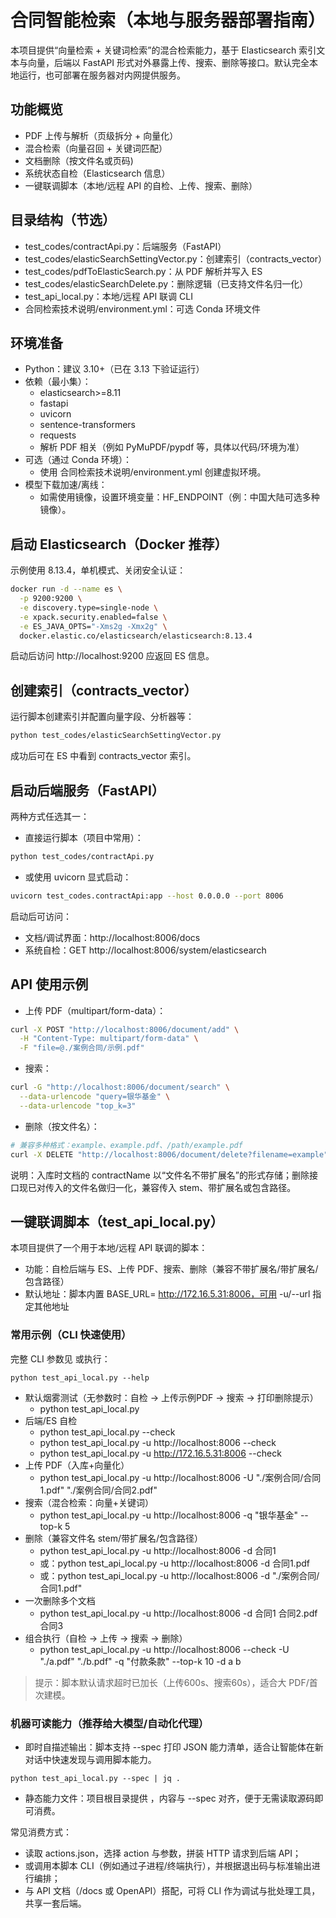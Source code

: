 # 合同智能检索（本地与服务器部署指南）

本项目提供“向量检索 + 关键词检索”的混合检索能力，基于 Elasticsearch 索引文本与向量，后端以 FastAPI 形式对外暴露上传、搜索、删除等接口。默认完全本地运行，也可部署在服务器对内网提供服务。

## 功能概览
- PDF 上传与解析（页级拆分 + 向量化）
- 混合检索（向量召回 + 关键词匹配）
- 文档删除（按文件名或页码)
- 系统状态自检（Elasticsearch 信息）
- 一键联调脚本（本地/远程 API 的自检、上传、搜索、删除）

## 目录结构（节选）
- test_codes/contractApi.py：后端服务（FastAPI）
- test_codes/elasticSearchSettingVector.py：创建索引（contracts_vector）
- test_codes/pdfToElasticSearch.py：从 PDF 解析并写入 ES
- test_codes/elasticSearchDelete.py：删除逻辑（已支持文件名归一化）
- test_api_local.py：本地/远程 API 联调 CLI
- 合同检索技术说明/environment.yml：可选 Conda 环境文件

## 环境准备
- Python：建议 3.10+（已在 3.13 下验证运行）
- 依赖（最小集）：
  - elasticsearch>=8.11
  - fastapi
  - uvicorn
  - sentence-transformers
  - requests
  - 解析 PDF 相关（例如 PyMuPDF/pypdf 等，具体以代码/环境为准）
- 可选（通过 Conda 环境）：
  - 使用 合同检索技术说明/environment.yml 创建虚拟环境。
- 模型下载加速/离线：
  - 如需使用镜像，设置环境变量：HF_ENDPOINT（例：中国大陆可选多种镜像）。

## 启动 Elasticsearch（Docker 推荐）
示例使用 8.13.4，单机模式、关闭安全认证：

```bash
docker run -d --name es \
  -p 9200:9200 \
  -e discovery.type=single-node \
  -e xpack.security.enabled=false \
  -e ES_JAVA_OPTS="-Xms2g -Xmx2g" \
  docker.elastic.co/elasticsearch/elasticsearch:8.13.4
```

启动后访问 http://localhost:9200 应返回 ES 信息。

## 创建索引（contracts_vector）
运行脚本创建索引并配置向量字段、分析器等：

```bash
python test_codes/elasticSearchSettingVector.py
```

成功后可在 ES 中看到 contracts_vector 索引。

## 启动后端服务（FastAPI）
两种方式任选其一：

- 直接运行脚本（项目中常用）：
```bash
python test_codes/contractApi.py
```
- 或使用 uvicorn 显式启动：
```bash
uvicorn test_codes.contractApi:app --host 0.0.0.0 --port 8006
```

启动后可访问：
- 文档/调试界面：http://localhost:8006/docs
- 系统自检：GET http://localhost:8006/system/elasticsearch

## API 使用示例
- 上传 PDF（multipart/form-data）：
```bash
curl -X POST "http://localhost:8006/document/add" \
  -H "Content-Type: multipart/form-data" \
  -F "file=@./案例合同/示例.pdf"
```
- 搜索：
```bash
curl -G "http://localhost:8006/document/search" \
  --data-urlencode "query=银华基金" \
  --data-urlencode "top_k=3"
```
- 删除（按文件名）：
```bash
# 兼容多种格式：example、example.pdf、/path/example.pdf
curl -X DELETE "http://localhost:8006/document/delete?filename=example"
```

说明：入库时文档的 contractName 以“文件名不带扩展名”的形式存储；删除接口现已对传入的文件名做归一化，兼容传入 stem、带扩展名或包含路径。

## 一键联调脚本（test_api_local.py）

本项目提供了一个用于本地/远程 API 联调的脚本：<mcfile name="test_api_local.py" path="/Users/runbo/Desktop/合同智能检索/test_api_local.py"></mcfile>

- 功能：自检后端与 ES、上传 PDF、搜索、删除（兼容不带扩展名/带扩展名/包含路径）
- 默认地址：脚本内置 BASE_URL= http://172.16.5.31:8006，可用 -u/--url 指定其他地址

### 常用示例（CLI 快速使用）

完整 CLI 参数见 <mcfile name="test_api_local.py" path="/Users/runbo/Desktop/合同智能检索/test_api_local.py"></mcfile> 或执行：

```
python test_api_local.py --help
```

- 默认烟雾测试（无参数时：自检 -> 上传示例PDF -> 搜索 -> 打印删除提示）
  - python test_api_local.py
- 后端/ES 自检
  - python test_api_local.py --check
  - python test_api_local.py -u http://localhost:8006 --check
  - python test_api_local.py -u http://172.16.5.31:8006 --check
- 上传 PDF（入库+向量化）
  - python test_api_local.py -u http://localhost:8006 -U "./案例合同/合同1.pdf" "./案例合同/合同2.pdf"
- 搜索（混合检索：向量+关键词）
  - python test_api_local.py -u http://localhost:8006 -q "银华基金" --top-k 5
- 删除（兼容文件名 stem/带扩展名/包含路径）
  - python test_api_local.py -u http://localhost:8006 -d 合同1
  - 或：python test_api_local.py -u http://localhost:8006 -d 合同1.pdf
  - 或：python test_api_local.py -u http://localhost:8006 -d "./案例合同/合同1.pdf"
- 一次删除多个文档
  - python test_api_local.py -u http://localhost:8006 -d 合同1 合同2.pdf 合同3
- 组合执行（自检 -> 上传 -> 搜索 -> 删除）
  - python test_api_local.py -u http://localhost:8006 --check -U "./a.pdf" "./b.pdf" -q "付款条款" --top-k 10 -d a b

> 提示：脚本默认请求超时已加长（上传600s、搜索60s），适合大 PDF/首次建模。

### 机器可读能力（推荐给大模型/自动化代理）

- 即时自描述输出：脚本支持 --spec 打印 JSON 能力清单，适合让智能体在新对话中快速发现与调用脚本能力。

```
python test_api_local.py --spec | jq .
```

- 静态能力文件：项目根目录提供 <mcfile name="actions.json" path="/Users/runbo/Desktop/合同智能检索/actions.json"></mcfile>，内容与 --spec 对齐，便于无需读取源码即可消费。

常见消费方式：
- 读取 actions.json，选择 action 与参数，拼装 HTTP 请求到后端 API；
- 或调用本脚本 CLI（例如通过子进程/终端执行），并根据退出码与标准输出进行编排；
- 与 API 文档（/docs 或 OpenAPI）搭配，可将 CLI 作为调试与批处理工具，共享一套后端。